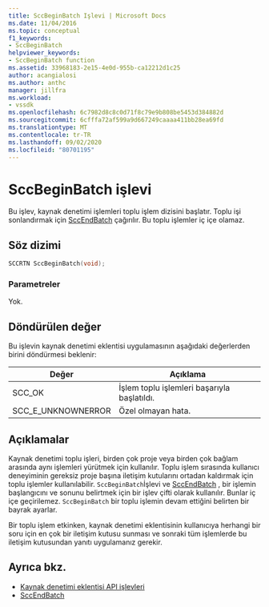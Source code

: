 ```yaml
---
title: SccBeginBatch Işlevi | Microsoft Docs
ms.date: 11/04/2016
ms.topic: conceptual
f1_keywords:
- SccBeginBatch
helpviewer_keywords:
- SccBeginBatch function
ms.assetid: 33968183-2e15-4e0d-955b-ca12212d1c25
author: acangialosi
ms.author: anthc
manager: jillfra
ms.workload:
- vssdk
ms.openlocfilehash: 6c7982d8c8c0d71f8c79e9b808be5453d384882d
ms.sourcegitcommit: 6cfffa72af599a9d667249caaaa411bb28ea69fd
ms.translationtype: MT
ms.contentlocale: tr-TR
ms.lasthandoff: 09/02/2020
ms.locfileid: "80701195"
---
```

# <a name="sccbeginbatch-function"></a>SccBeginBatch işlevi
Bu işlev, kaynak denetimi işlemleri toplu işlem dizisini başlatır. Toplu işi sonlandırmak için [SccEndBatch](../extensibility/sccendbatch-function.md) çağırılır. Bu toplu işlemler iç içe olamaz.

## <a name="syntax"></a>Söz dizimi

```cpp
SCCRTN SccBeginBatch(void);
```

### <a name="parameters"></a>Parametreler
 Yok.

## <a name="return-value"></a>Döndürülen değer
 Bu işlevin kaynak denetimi eklentisi uygulamasının aşağıdaki değerlerden birini döndürmesi beklenir:

|Değer|Açıklama|
|-----------|-----------------|
|SCC_OK|İşlem toplu işlemleri başarıyla başlatıldı.|
|SCC_E_UNKNOWNERROR|Özel olmayan hata.|

## <a name="remarks"></a>Açıklamalar
 Kaynak denetimi toplu işleri, birden çok proje veya birden çok bağlam arasında aynı işlemleri yürütmek için kullanılır. Toplu işlem sırasında kullanıcı deneyiminin gereksiz proje başına iletişim kutularını ortadan kaldırmak için toplu işlemler kullanılabilir. `SccBeginBatch`İşlevi ve [SccEndBatch](../extensibility/sccendbatch-function.md) , bir işlemin başlangıcını ve sonunu belirtmek için bir işlev çifti olarak kullanılır. Bunlar iç içe geçirilemez. `SccBeginBatch` bir toplu işlemin devam ettiğini belirten bir bayrak ayarlar.

 Bir toplu işlem etkinken, kaynak denetimi eklentisinin kullanıcıya herhangi bir soru için en çok bir iletişim kutusu sunması ve sonraki tüm işlemlerde bu iletişim kutusundan yanıtı uygulamanız gerekir.

## <a name="see-also"></a>Ayrıca bkz.
- [Kaynak denetimi eklentisi API işlevleri](../extensibility/source-control-plug-in-api-functions.md)
- [SccEndBatch](../extensibility/sccendbatch-function.md)
